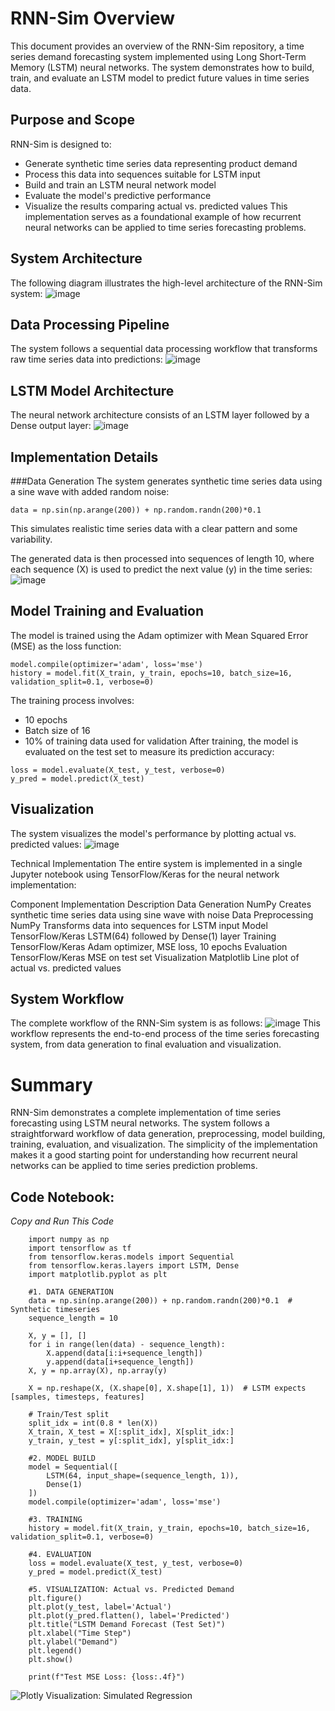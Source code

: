 # RNN-Sim Overview
This document provides an overview of the RNN-Sim repository, a time series demand forecasting system implemented using Long Short-Term Memory (LSTM) neural networks. The system demonstrates how to build, train, and evaluate an LSTM model to predict future values in time series data.

## Purpose and Scope
RNN-Sim is designed to:

- Generate synthetic time series data representing product demand
- Process this data into sequences suitable for LSTM input
- Build and train an LSTM neural network model
- Evaluate the model's predictive performance
- Visualize the results comparing actual vs. predicted values
This implementation serves as a foundational example of how recurrent neural networks can be applied to time series forecasting problems.

## System Architecture
The following diagram illustrates the high-level architecture of the RNN-Sim system:
![image](SA.png)

## Data Processing Pipeline
The system follows a sequential data processing workflow that transforms raw time series data into predictions:
![image](DPP.png)

## LSTM Model Architecture
The neural network architecture consists of an LSTM layer followed by a Dense output layer:
![image](LSTM.png)

## Implementation Details
###Data Generation
The system generates synthetic time series data using a sine wave with added random noise:
```
data = np.sin(np.arange(200)) + np.random.randn(200)*0.1
```
This simulates realistic time series data with a clear pattern and some variability.

The generated data is then processed into sequences of length 10, where each sequence (X) is used to predict the next value (y) in the time series:
![image](TSD.png)

## Model Training and Evaluation
The model is trained using the Adam optimizer with Mean Squared Error (MSE) as the loss function:
```
model.compile(optimizer='adam', loss='mse')
history = model.fit(X_train, y_train, epochs=10, batch_size=16, validation_split=0.1, verbose=0)
```
The training process involves:
- 10 epochs
- Batch size of 16
- 10% of training data used for validation
After training, the model is evaluated on the test set to measure its prediction accuracy:
```
loss = model.evaluate(X_test, y_test, verbose=0)
y_pred = model.predict(X_test)
```
## Visualization
The system visualizes the model's performance by plotting actual vs. predicted values:
![image](VIS.png)

Technical Implementation
The entire system is implemented in a single Jupyter notebook using TensorFlow/Keras for the neural network implementation:

Component	Implementation	Description
Data Generation	NumPy	Creates synthetic time series data using sine wave with noise
Data Preprocessing	NumPy	Transforms data into sequences for LSTM input
Model	TensorFlow/Keras	LSTM(64) followed by Dense(1) layer
Training	TensorFlow/Keras	Adam optimizer, MSE loss, 10 epochs
Evaluation	TensorFlow/Keras	MSE on test set
Visualization	Matplotlib	Line plot of actual vs. predicted values

## System Workflow
The complete workflow of the RNN-Sim system is as follows:
![image](SW.png)
This workflow represents the end-to-end process of the time series forecasting system, from data generation to final evaluation and visualization.

# Summary
RNN-Sim demonstrates a complete implementation of time series forecasting using LSTM neural networks. The system follows a straightforward workflow of data generation, preprocessing, model building, training, evaluation, and visualization. The simplicity of the implementation makes it a good starting point for understanding how recurrent neural networks can be applied to time series prediction problems.

## Code Notebook:
*Copy and Run This Code* 

```
    import numpy as np
    import tensorflow as tf
    from tensorflow.keras.models import Sequential
    from tensorflow.keras.layers import LSTM, Dense
    import matplotlib.pyplot as plt
    
    #1. DATA GENERATION
    data = np.sin(np.arange(200)) + np.random.randn(200)*0.1  # Synthetic timeseries
    sequence_length = 10
    
    X, y = [], []
    for i in range(len(data) - sequence_length):
        X.append(data[i:i+sequence_length])
        y.append(data[i+sequence_length])
    X, y = np.array(X), np.array(y)
    
    X = np.reshape(X, (X.shape[0], X.shape[1], 1))  # LSTM expects [samples, timesteps, features]
    
    # Train/Test split
    split_idx = int(0.8 * len(X))
    X_train, X_test = X[:split_idx], X[split_idx:]
    y_train, y_test = y[:split_idx], y[split_idx:]
    
    #2. MODEL BUILD
    model = Sequential([
        LSTM(64, input_shape=(sequence_length, 1)),
        Dense(1)
    ])
    model.compile(optimizer='adam', loss='mse')
    
    #3. TRAINING
    history = model.fit(X_train, y_train, epochs=10, batch_size=16, validation_split=0.1, verbose=0)
    
    #4. EVALUATION
    loss = model.evaluate(X_test, y_test, verbose=0)
    y_pred = model.predict(X_test)
    
    #5. VISUALIZATION: Actual vs. Predicted Demand
    plt.figure()
    plt.plot(y_test, label='Actual')
    plt.plot(y_pred.flatten(), label='Predicted')
    plt.title("LSTM Demand Forecast (Test Set)")
    plt.xlabel("Time Step")
    plt.ylabel("Demand")
    plt.legend()
    plt.show()
    
    print(f"Test MSE Loss: {loss:.4f}")
 ```   
![Plotly Visualization: Simulated Regression](RNN.png)
